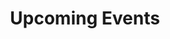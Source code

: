 ---
tags: 'pages'
title: 'Upcoming Events'
tabtitle: 'Events | FGSA'
navtitle: 'Events'
order: 4
layout: 'layouts/events.njk'
---